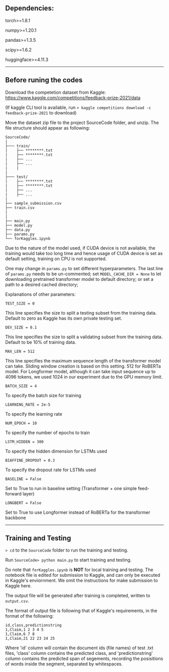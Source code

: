 ## Dependencies:
torch>=1.8.1

numpy>=1.20.1

pandas>=1.3.5

scipy>=1.6.2

huggingface>=4.11.3

---
## Before runing the codes

Download the competetion dataset from Kaggle: https://www.kaggle.com/competitions/feedback-prize-2021/data

(If kaggle CLI tool is available, run `> kaggle competitions download -c feedback-prize-2021` to download)


Move the dataset zip file to the project SourceCode folder, and unzip.
The file structure should appear as following:

```
SourceCode/
|
├─── train/
|    ├── ********.txt
|    ├── ********.txt  
|    ├── ...
|    ├── ...
|    |
|    
├─── test/
|    ├── ********.txt
|    ├── ********.txt  
|    ├── ...
|    ├── ...
|
├── sample_submission.csv
├── train.csv
|
|
├── main.py
├── model.py
├── data.py
├── params.py
└── forKaggles.ipynb

```

Due to the nature of the model used, if CUDA device is not available, the training would take too long time and hence usage of CUDA device is set as default setting, training on CPU is not supported.

One may change in `params.py` to set different hyperparameters. The last line of `params.py` needs to be un-commented; set `MODEL_CACHE_DIR = None` to let downloading pretrained transformer model to default directory; or set a path to a desired cached directory; 

Explanations of other parameters:

`TEST_SIZE = 0`

This line specifies the size to split a testing subset from the training data. Default to zero as Kaggle has its own private testing set.

`DEV_SIZE = 0.1`

This line specifies the size to split a validating subset from the training data. Default to be 10% of training data.

`MAX_LEN = 512`

This line specifies the maximum sequence length of the transformer model can take. Sliding window creation is based on this setting. 512 for RoBERTa model. For Longformer model, although it can take input sequence up to 4096 tokens, we used 1024 in our experiment due to the GPU memory limit.

`BATCH_SIZE = 4`

To specify the batch size for training

`LEARNING_RATE = 2e-5`

To specify the learning rate

`NUM_EPOCH = 10`

To specify the number of epochs to train

`LSTM_HIDDEN = 300`

To specify the hidden dimension for LSTMs used

`BIAFFINE_DROPOUT = 0.3`

To specify the dropout rate for LSTMs used

`BASELINE = False`

Set to True to run in baseline setting (Transformer + one simple feed-forward layer)

`LONGBERT = False`

Set to True to use Longformer instead of RoBERTa for the transformer backbone


---

## Training and Testing


`> cd` to the `SourceCode` folder to run the training and testing.

Run `SourceCode> python main.py` to start training and testing.

Do note that `forKaggles.ipynb` is **NOT** for local training and testing. The notebook file is edited for submission to Kaggle, and can only be executed in Kaggle's enviornment. We omit the instructions for make submission to Kaggle here.

The output file will be generated after training is completed, written to `output.csv`.

The format of output file is following that of Kaggle's requirements, in the format of the following:

```
id,class,predictionstring
1,Claim,1 2 3 4 5
1,Claim,6 7 8
1,Claim,21 22 23 24 25
```

Where 'id' column will contain the document ids (file names) of test .txt files, 'class' column contains the predicted class, and 'predictionstring' column contains the predicted span of segements, recording the posisitions of words inside the segment, separated by whitespaces.